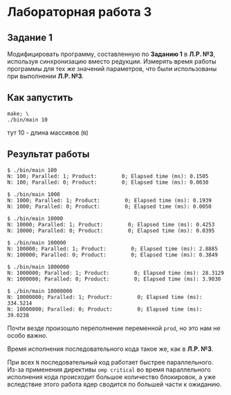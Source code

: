 # Лабораторная работа 3

## Задание 1

Модифицировать программу, составленную по **Заданию 1** в **Л.Р. №3**, используя синхронизацию вместо редукции. Измерять время работы программы для тех же значений
параметров, что были использованы при выполнении **Л.Р. №3**.

## Как запустить

```
make; \
./bin/main 10
```

тут 10 - длина массивов (`N`)

## Результат работы

```
$ ./bin/main 100
N: 100; Paralled: 1; Product:        0; Elapsed time (ms): 0.1505
N: 100; Paralled: 0; Product:        0; Elapsed time (ms): 0.0030
```

```
$ ./bin/main 1000
N: 1000; Paralled: 1; Product:        0; Elapsed time (ms): 0.1939
N: 1000; Paralled: 0; Product:        0; Elapsed time (ms): 0.0050
```

```
$ ./bin/main 10000
N: 10000; Paralled: 1; Product:        0; Elapsed time (ms): 0.4253
N: 10000; Paralled: 0; Product:        0; Elapsed time (ms): 0.0395
```

```
$ ./bin/main 100000
N: 100000; Paralled: 1; Product:        0; Elapsed time (ms): 2.8885
N: 100000; Paralled: 0; Product:        0; Elapsed time (ms): 0.3849

```

```
$ ./bin/main 1000000
N: 1000000; Paralled: 1; Product:        0; Elapsed time (ms): 28.3129
N: 1000000; Paralled: 0; Product:        0; Elapsed time (ms): 3.9030

```

```
$ ./bin/main 10000000
N: 10000000; Paralled: 1; Product:        0; Elapsed time (ms): 334.5214
N: 10000000; Paralled: 0; Product:        0; Elapsed time (ms): 39.0238
```

Почти везде произошло переполнение переменной `prod`, но это нам не особо важно.

Время исполнения последовательного кода такое же, как в **Л.Р. №3**.

При всех `N` последовательный код работает быстрее параллельного. Из-за применения директивы `omp critical` во время параллельного исполнения кода происходит большое количество блокировок, а уже вследствие этого работа ядер сводится по большей части к ожиданию.
